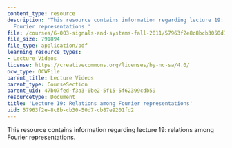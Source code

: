 ```yaml
---
content_type: resource
description: 'This resource contains information regarding lecture 19: relations among
  Fourier representations.'
file: /courses/6-003-signals-and-systems-fall-2011/57963f2e8c8bcb3050d7cb87e9201fd2_MIT6_003F11_lec19.pdf
file_size: 791894
file_type: application/pdf
learning_resource_types:
- Lecture Videos
license: https://creativecommons.org/licenses/by-nc-sa/4.0/
ocw_type: OCWFile
parent_title: Lecture Videos
parent_type: CourseSection
parent_uid: 47b07fed-f3a3-0be2-5f15-5f62399cdb59
resourcetype: Document
title: 'Lecture 19: Relations among Fourier representations'
uid: 57963f2e-8c8b-cb30-50d7-cb87e9201fd2
---
```

This resource contains information regarding lecture 19: relations among Fourier representations.